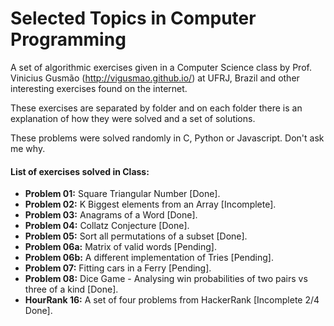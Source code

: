 # Selected Topics in Computer Programming  
A set of algorithmic exercises given in a Computer Science class by Prof. Vinicius Gusmão (http://vigusmao.github.io/) at UFRJ, Brazil and other interesting exercises found on the internet.

These exercises are separated by folder and on each folder there is an explanation of how they were solved and a set of solutions.

These problems were solved randomly in C, Python or Javascript. Don't ask me why.

#### List of exercises solved in Class: ####
  
  - **Problem 01:** Square Triangular Number [Done].
  - **Problem 02:** K Biggest elements from an Array [Incomplete].
  - **Problem 03:** Anagrams of a Word [Done].
  - **Problem 04:** Collatz Conjecture [Done].
  - **Problem 05:** Sort all permutations of a subset [Done].
  - **Problem 06a:** Matrix of valid words [Pending].
  - **Problem 06b:** A different implementation of Tries [Pending].
  - **Problem 07:** Fitting cars in a Ferry [Pending].
  - **Problem 08:** Dice Game - Analysing win probabilities of two pairs vs three of a kind [Done].
  - **HourRank 16:** A set of four problems from HackerRank [Incomplete 2/4 Done].
